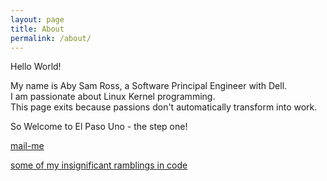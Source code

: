```yaml
---
layout: page
title: About
permalink: /about/
---
```


Hello World!

My name is Aby Sam Ross, a Software Principal Engineer with Dell.\
I am passionate about Linux Kernel programming.\
This page exits because passions don't automatically transform into work.

So Welcome to El Paso Uno - the step one!

[mail-me][my-mail]

[some of my insignificant ramblings in code][github-home]

[my-mail]: abysamross@gmail.com
[github-home]: https://github.com/abysamross
